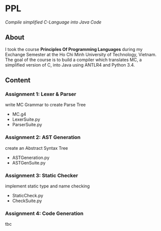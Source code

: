 # PPL
*Compile simplified C-Language into Java Code*

## About
I took the course **Principles Of Programming Languages** during my Exchange Semester at the Ho Chi Minh University of Technology, Vietnam.
The goal of the course is to build a compiler which translates MC, a simplified version of C, into Java using ANTLR4 and Python 3.4.

## Content
### Assignment 1: Lexer & Parser
write MC Grammar to create Parse Tree
- MC.g4
- LexerSuite.py
- ParserSuite.py
### Assignment 2: AST Generation
create an Abstract Syntax Tree
- ASTGeneration.py
- ASTGenSuite.py
### Assignment 3: Static Checker
implement static type and name checking
- StaticCheck.py
- CheckSuite.py
### Assignment 4: Code Generation
tbc
